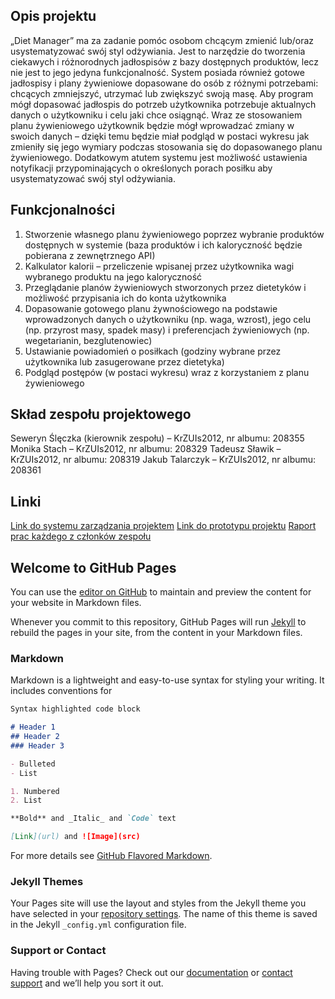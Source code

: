 ## Opis projektu

„Diet Manager” ma za zadanie pomóc osobom chcącym zmienić lub/oraz usystematyzować swój styl odżywiania. Jest to narzędzie do tworzenia ciekawych i różnorodnych jadłospisów z bazy dostępnych produktów, lecz nie jest to jego jedyna funkcjonalność. System posiada również gotowe jadłospisy i plany żywieniowe dopasowane do osób z różnymi potrzebami: chcących zmniejszyć, utrzymać lub zwiększyć swoją masę. Aby program mógł dopasować jadłospis do potrzeb użytkownika potrzebuje aktualnych danych o użytkowniku i celu jaki chce osiągnąć. Wraz ze stosowaniem planu żywieniowego użytkownik będzie mógł wprowadzać zmiany w swoich danych – dzięki temu będzie miał podgląd w postaci wykresu jak zmieniły się jego wymiary podczas stosowania się do dopasowanego planu żywieniowego. Dodatkowym atutem systemu jest możliwość ustawienia notyfikacji przypominających o określonych porach posiłku aby usystematyzować swój styl odżywiania.

## Funkcjonalności

1. Stworzenie własnego planu żywieniowego poprzez wybranie produktów dostępnych w systemie (baza produktów i ich kaloryczność będzie pobierana z zewnętrznego API) 
2. Kalkulator kalorii – przeliczenie wpisanej przez użytkownika wagi wybranego produktu na jego kaloryczność 
3. Przeglądanie planów żywieniowych stworzonych przez dietetyków i możliwość przypisania ich do konta użytkownika 
4. Dopasowanie gotowego planu żywnościowego na podstawie wprowadzonych danych o użytkowniku (np. waga, wzrost), jego celu (np. przyrost masy, spadek masy) i preferencjach żywieniowych (np. wegetarianin, bezglutenowiec) 
5. Ustawianie powiadomień o posiłkach (godziny wybrane przez użytkownika lub zasugerowane przez dietetyka) 
6. Podgląd postępów (w postaci wykresu) wraz z korzystaniem z planu żywieniowego 

## Skład zespołu projektowego

Seweryn Ślęczka (kierownik zespołu) – KrZUIs2012, nr albumu: 208355
Monika Stach – KrZUIs2012, nr albumu: 208329 
Tadeusz Sławik – KrZUIs2012, nr albumu: 208319
Jakub Talarczyk – KrZUIs2012, nr albumu: 208361 

## Linki

[Link do systemu zarządzania projektem](https://trello.com/b/Yx5Plu1d/diet-manager)
[Link do prototypu projektu](https://ss5cez.axshare.com/#g=1&p=welcome_page)
[Raport prac każdego z członków zespołu](https://docs.google.com/spreadsheets/d/1Kmgyw0pPDL7Km7H4WrgYHvlcmCHU9pZEEjeSecJTNJw/edit?usp=sharing)

## Welcome to GitHub Pages

You can use the [editor on GitHub](https://github.com/Sevixoo/DietManager/edit/master/README.md) to maintain and preview the content for your website in Markdown files.

Whenever you commit to this repository, GitHub Pages will run [Jekyll](https://jekyllrb.com/) to rebuild the pages in your site, from the content in your Markdown files.

### Markdown

Markdown is a lightweight and easy-to-use syntax for styling your writing. It includes conventions for

```markdown
Syntax highlighted code block

# Header 1
## Header 2
### Header 3

- Bulleted
- List

1. Numbered
2. List

**Bold** and _Italic_ and `Code` text

[Link](url) and ![Image](src)
```

For more details see [GitHub Flavored Markdown](https://guides.github.com/features/mastering-markdown/).

### Jekyll Themes

Your Pages site will use the layout and styles from the Jekyll theme you have selected in your [repository settings](https://github.com/Sevixoo/DietManager/settings). The name of this theme is saved in the Jekyll `_config.yml` configuration file.

### Support or Contact

Having trouble with Pages? Check out our [documentation](https://help.github.com/categories/github-pages-basics/) or [contact support](https://github.com/contact) and we’ll help you sort it out.
